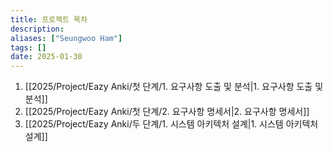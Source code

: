 ```yaml
---
title: 프로젝트 목차
description: 
aliases: ["Seungwoo Ham"] 
tags: []
date: 2025-01-30
---
```

1. [[2025/Project/Eazy Anki/첫 단계/1. 요구사항 도출 및 분석|1. 요구사항 도출 및 분석]]
2. [[2025/Project/Eazy Anki/첫 단계/2. 요구사항 명세서|2. 요구사항 명세서]]
3. [[2025/Project/Eazy Anki/두 단계/1. 시스템 아키텍처 설계|1. 시스템 아키텍처 설계]]